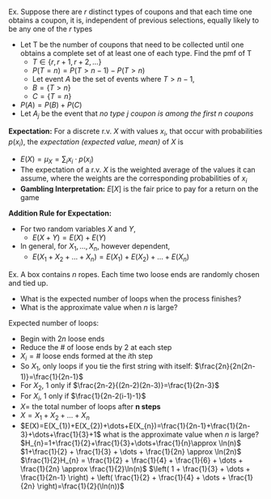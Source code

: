 Ex. Suppose there are $r$ distinct types of coupons and that each time one obtains a coupon, it is, independent of previous selections, equally likely to be any one of the $r$ types
- Let T be the number of coupons that need to be collected until one obtains a complete set of at least one of each type. Find the pmf of T
	- $T \in \{r,r+1,r+2,\dots\}$
	- $P(T=n)=P(T>n-1) - P(T>n)$
	- Let event $A$ be the set of events where $T > n-1$,
	- $B = \{T > n\}$
	- $C = \{T=n\}$
- $P(A) = P(B) + P(C)$
- Let $A_{j}$ be the event that *no type $j$ coupon is among the first $n$ coupons*

**Expectation:**
For a discrete r.v. $X$ with values $x_{i}$, that occur with probabilities $p(x_{i})$, the *expectation (expected value, mean)* of $X$ is
- $E(X)=\mu_{X}=\sum_{i}x_{i}\cdot p(x_{i})$
- The expectation of a r.v. $X$ is the weighted average of the values it can assume, where the weights are the corresponding probabilities of $x_{i}$
- **Gambling Interpretation:** $E[X]$ is the fair price to pay for a return on the game

**Addition Rule for Expectation:**
- For two random variables $X$ and $Y$,
	- $E(X + Y)=E(X) + E(Y)$
- In general, for $X_{1},\dots,X_{n}$, however dependent,
	- $E(X_{1} + X_{2} + \dots + X_{n})=E(X_{1}) + E(X_{2}) + \dots + E(X_{n})$

Ex. A box contains $n$ ropes. Each time two loose ends are randomly chosen and tied up.
- What is the expected number of loops when the process finishes?
- What is the approximate value when $n$ is large?

Expected number of loops:
- Begin with $2n$ loose ends
- Reduce the \# of loose ends by $2$ at each step
- $X_{i}=\#$ loose ends formed at the $i$th step
- So $X_{1}$, only loops if you tie the first string with itself: $\frac{2n}{2n(2n-1)}=\frac{1}{2n-1}$
- For $X_{2}$, 1 only if $\frac{2n-2}{(2n-2)(2n-3)}=\frac{1}{2n-3}$
- For $X_{i}$, 1 only if $\frac{1}{2n-2(i-1)-1}$
- $X=$ the total number of loops after **n steps**
- $X=X_{1}+X_{2}+\dots+X_{n}$
- $E(X)=E(X_{1})+E(X_{2})+\dots+E(X_{n})=\frac{1}{2n-1}+\frac{1}{2n-3}+\dots+\frac{1}{3}+1$
what is the approximate value when $n$ is large?
$H_{n}=1+\frac{1}{2}+\frac{1}{3}+\dots+\frac{1}{n}\approx \ln(n)$
$1+\frac{1}{2} + \frac{1}{3} + \dots + \frac{1}{2n} \approx \ln(2n)$
$\frac{1}{2}H_{n} = \frac{1}{2} + \frac{1}{4} + \frac{1}{6} + \dots + \frac{1}{2n} \approx \frac{1}{2}\ln(n)$
$\left( 1 + \frac{1}{3} + \dots + \frac{1}{2n-1} \right) + \left( \frac{1}{2} + \frac{1}{4} + \dots + \frac{1}{2n} \right)=\frac{1}{2}(\ln(n))$



